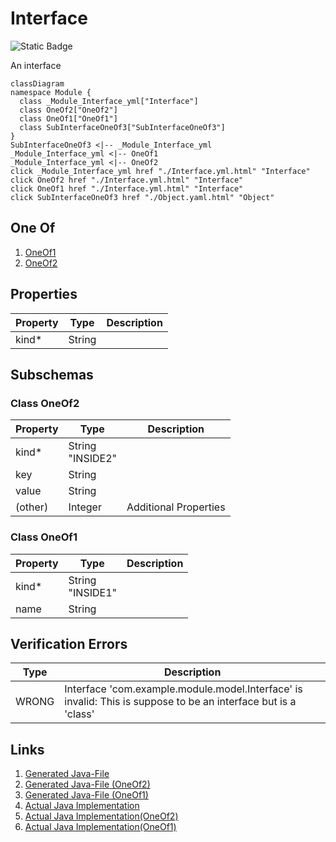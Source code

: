 # Interface
![Static Badge](https://img.shields.io/badge/Validator%20Errors-1-red)


An interface
```mermaid
classDiagram
namespace Module {
  class _Module_Interface_yml["Interface"]
  class OneOf2["OneOf2"]
  class OneOf1["OneOf1"]
  class SubInterfaceOneOf3["SubInterfaceOneOf3"]
}
SubInterfaceOneOf3 <|-- _Module_Interface_yml 
_Module_Interface_yml <|-- OneOf1 
_Module_Interface_yml <|-- OneOf2 
click _Module_Interface_yml href "./Interface.yml.html" "Interface"
click OneOf2 href "./Interface.yml.html" "Interface"
click OneOf1 href "./Interface.yml.html" "Interface"
click SubInterfaceOneOf3 href "./Object.yaml.html" "Object"
```

## One Of
1. [OneOf1](#OneOf1)
1. [OneOf2](#OneOf2)


## Properties
| Property | Type | Description |
|------|------|-------------|
| kind* | String |  |



## Subschemas
### Class OneOf2


| Property | Type | Description |
|------|------|-------------|
| kind* | String<br>"INSIDE2" |  |
| key | String |  |
| value | String |  |
| (other) | Integer | Additional Properties |

### Class OneOf1


| Property | Type | Description |
|------|------|-------------|
| kind* | String<br>"INSIDE1" |  |
| name | String |  |


## Verification Errors
| Type | Description |
|------|-------------|
| WRONG | Interface &#x27;com.example.module.model.Interface&#x27; is invalid: This is suppose to be an interface but is a &#x27;class&#x27; |

## Links
1. [Generated Java-File](./java/Interface.java)
1. [Generated Java-File (OneOf2)](./java/InterfaceOneOf2.java)
1. [Generated Java-File (OneOf1)](./java/InterfaceOneOf1.java)
1. [Actual Java Implementation](../../src/com/example/module/model/Interface.java)
1. [Actual Java Implementation(OneOf2)](../../src/com/example/module/model/InterfaceOneOf2.java)
1. [Actual Java Implementation(OneOf1)](../../src/com/example/module/model/InterfaceOneOf1.java)
